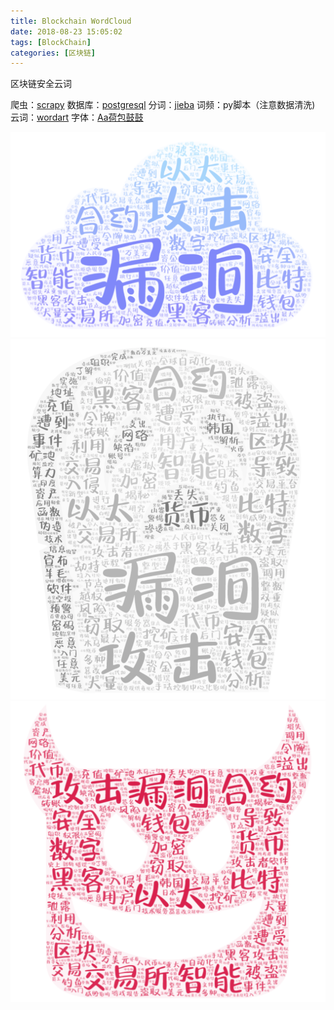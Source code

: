 ```yaml
---
title: Blockchain WordCloud
date: 2018-08-23 15:05:02
tags: [BlockChain]
categories: [区块链]
---
```


区块链安全云词

<!-- more -->

爬虫：[scrapy](https://scrapy.org/)
数据库：[postgresql](https://www.postgresql.org/)
分词：[jieba](https://github.com/fxsjy/jieba)
词频：py脚本（注意数据清洗)
云词：[wordart](https://wordart.com/)
字体：[Aa荷包鼓鼓](http://www.fonts.net.cn/font-35444108845.html)

![](Blockchain-WordCloud/1.png)
![](Blockchain-WordCloud/2.png)
![](Blockchain-WordCloud/3.png)